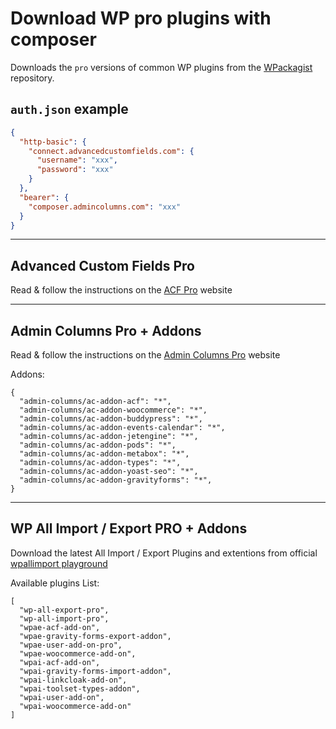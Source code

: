 # Download WP pro plugins with composer

Downloads the `pro` versions of common WP plugins from the [WPackagist](https://wpackagist.org/) repository.

## `auth.json` example

```json
{
  "http-basic": {
    "connect.advancedcustomfields.com": {
      "username": "xxx",
      "password": "xxx"
    }
  },
  "bearer": {
    "composer.admincolumns.com": "xxx"
  }
}
```

---

## Advanced Custom Fields Pro

Read & follow the instructions on the [ACF Pro](https://www.advancedcustomfields.com/resources/installing-acf-pro-with-composer/) website

---

## Admin Columns Pro + Addons

Read & follow the instructions on the [Admin Columns Pro](https://docs.admincolumns.com/article/95-installing-via-composer) website

Addons:

```json5
{
  "admin-columns/ac-addon-acf": "*",
  "admin-columns/ac-addon-woocommerce": "*",
  "admin-columns/ac-addon-buddypress": "*",
  "admin-columns/ac-addon-events-calendar": "*",
  "admin-columns/ac-addon-jetengine": "*",
  "admin-columns/ac-addon-pods": "*",
  "admin-columns/ac-addon-metabox": "*",
  "admin-columns/ac-addon-types": "*",
  "admin-columns/ac-addon-yoast-seo": "*",
  "admin-columns/ac-addon-gravityforms": "*",
}
```

---

## WP All Import / Export PRO + Addons

Download the latest All Import / Export Plugins and extentions from official [wpallimport playground](https://www.wpallimport.com/try)

Available plugins List:


```json5
[
  "wp-all-export-pro",
  "wp-all-import-pro",
  "wpae-acf-add-on",
  "wpae-gravity-forms-export-addon",
  "wpae-user-add-on-pro",
  "wpae-woocommerce-add-on",
  "wpai-acf-add-on",
  "wpai-gravity-forms-import-addon",
  "wpai-linkcloak-add-on",
  "wpai-toolset-types-addon",
  "wpai-user-add-on",
  "wpai-woocommerce-add-on"
]
```

